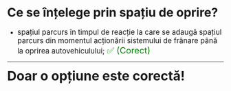 # Ce se înțelege prin spațiu de oprire?

- <span style="font-size: larger;">spațiul parcurs în timpul de reacție la care se adaugă spațiul parcurs din momentul acționării sistemului de frânare până la oprirea autovehiculului; <span style="color: green; font-size: larger;">✅ (Corect)</span></span>

---

<span style="font-size: 30px; font-weight: bold;">**Doar o opțiune este corectă!**</span>